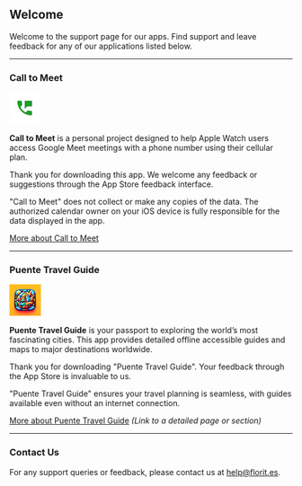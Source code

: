 ## Welcome

Welcome to the support page for our apps. Find support and leave feedback for any of our applications listed below.

---

### Call to Meet

![Call to Meet Icon](/call-to-meet-icon.png)

**Call to Meet** is a personal project designed to help Apple Watch users access Google Meet meetings with a phone number using their cellular plan.

Thank you for downloading this app. We welcome any feedback or suggestions through the App Store feedback interface.

"Call to Meet" does not collect or make any copies of the data. The authorized calendar owner on your iOS device is fully responsible for the data displayed in the app.

[More about Call to Meet](https://www.google.com/url?sa=t&source=web&rct=j&opi=89978449&url=https://apps.apple.com/ve/app/call-to-meet/id1625101444&ved=2ahUKEwjU2paIifGFAxXu6wIHHea2CtgQFnoECBUQAQ&usg=AOvVaw19wVonpj4mT7SedFtbLZsx)

---

### Puente Travel Guide

![Puente Travel Guide Icon](/puente-travel-guide-icon.png)

**Puente Travel Guide** is your passport to exploring the world’s most fascinating cities. This app provides detailed offline accessible guides and maps to major destinations worldwide.

Thank you for downloading "Puente Travel Guide". Your feedback through the App Store is invaluable to us.

"Puente Travel Guide" ensures your travel planning is seamless, with guides available even without an internet connection.

[More about Puente Travel Guide](#) *(Link to a detailed page or section)*

---

### Contact Us

For any support queries or feedback, please contact us at [help@florit.es](mailto:help@florit.es).

